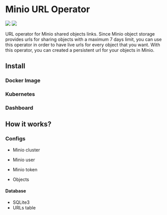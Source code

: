 # Minio URL Operator

![](https://img.shields.io/badge/Language-Python-blue)
![](https://img.shields.io/badge/Storage-Minio-lightgrey)

URL operator for Minio shared objects links. Since Minio object storage provides
urls for sharing objects with a maximum 7 days limit, you can use this operator
in order to have live urls for every object that you want.
With this operator, you can created a persistent url for your objects in Minio.

## Install

### Docker Image

### Kubernetes

### Dashboard

## How it works?

### Configs

- Minio cluster
- Minio user
- Minio token

- Objects

#### Database

- SQLite3
- URLs table
